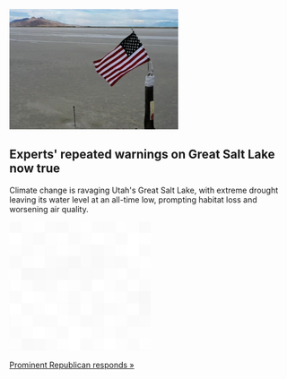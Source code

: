 
![Experts' repeated warnings on Great Salt Lake now true](./20211122235859.png)
## Experts' repeated warnings on Great Salt Lake now true

Climate change is ravaging Utah's Great Salt Lake, with extreme drought leaving its water level at an all-time low, prompting habitat loss and worsening air quality.

![pic](../square_bg.png)

[Prominent Republican responds »](https://www.yahoo.com/news/climate-change-has-helped-turn-utahs-great-salt-lake-into-a-puddle-of-its-former-self-192543423.html)
